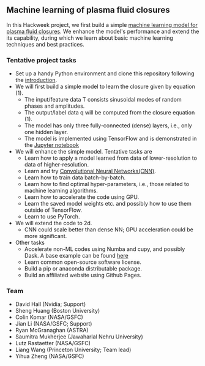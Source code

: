## Machine learning of plasma fluid closures

In this Hackweek project, we first build a simple [machine learning model for plasma fluid closures](intro_physics.md). We enhance the model's performance and extend the its capability, during which we learn about basic machine learning techniques and best practices.


### Tentative project tasks
- Set up a handy Python environment and clone this repository following the [introduction](intro_setup_prep.md).
- We will first build a simple model to learn the closure given by equation (1).
  - The input/feature data T consists sinusoidal modes of random phases and amplitudes.
  - The output/label data q will be computed from the closure equation (1).
  - The model has only three fully-connected (dense) layers, i.e., only one hidden layer.
  - The model is implemented using TensorFlow and is demonstrated in the [Jupyter notebook](notebooks/fluid_closure_learning-1d-000.ipynb)
- We will enhance the simple model. Tentative tasks are
  - Learn how to apply a model learned from data of lower-resolution to data of higher-resolution.
  - Learn and try [Convolutional Neural Networks(CNN)](https://stanford.edu/~shervine/teaching/cs-230/cheatsheet-convolutional-neural-networks).
  - Learn how to train data batch-by-batch.
  - Learn how to find optimal hyper-parameters, i.e., those related to machine learning algorithms.
  - Learn how to accelerate the code using GPU.
  - Learn the saved model weights etc. and possibly how to use them outside of TensorFlow.
  - Learn to use PyTorch.
- We will extend the code to 2d.
  - CNN could scale better than dense NN; GPU acceleration could be more significant.
- Other tasks
  - Accelerate non-ML codes using Numba and cupy, and possibly Dask. A base example can be found [here](notebooks/cupy.001.ipynb)
  - Learn common open-source software license.
  - Build a pip or anaconda distributable package.
  - Build an affiliated website using Github Pages.


### Team
- David Hall (Nvidia; Support)
- Sheng Huang (Boston University)
- Colin Komar (NASA/GSFC)
- Jian Li (NASA/GSFC; Support)
- Ryan McGranaghan (ASTRA)
- Saumitra Mukherjee (Jawaharlal Nehru University)
- Lutz Rastaetter (NASA/GSFC)
- Liang Wang (Princeton University; Team lead)
- Yihua Zheng (NASA/GSFC)
